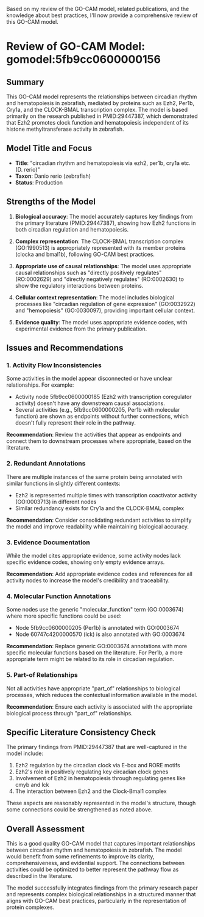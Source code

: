 Based on my review of the GO-CAM model, related publications, and the knowledge about best practices, I'll now provide a comprehensive review of this GO-CAM model.

# Review of GO-CAM Model: gomodel:5fb9cc0600000156

## Summary
This GO-CAM model represents the relationships between circadian rhythm and hematopoiesis in zebrafish, mediated by proteins such as Ezh2, Per1b, Cry1a, and the CLOCK-BMAL transcription complex. The model is based primarily on the research published in PMID:29447387, which demonstrated that Ezh2 promotes clock function and hematopoiesis independent of its histone methyltransferase activity in zebrafish.

## Model Title and Focus
- **Title**: "circadian rhythm and hematopoiesis via ezh2, per1b, cry1a etc. (D. rerio)"
- **Taxon**: Danio rerio (zebrafish)
- **Status**: Production

## Strengths of the Model

1. **Biological accuracy**: The model accurately captures key findings from the primary literature (PMID:29447387), showing how Ezh2 functions in both circadian regulation and hematopoiesis.

2. **Complex representation**: The CLOCK-BMAL transcription complex (GO:1990513) is appropriately represented with its member proteins (clocka and bmal1b), following GO-CAM best practices.

3. **Appropriate use of causal relationships**: The model uses appropriate causal relationships such as "directly positively regulates" (RO:0002629) and "directly negatively regulates" (RO:0002630) to show the regulatory interactions between proteins.

4. **Cellular context representation**: The model includes biological processes like "circadian regulation of gene expression" (GO:0032922) and "hemopoiesis" (GO:0030097), providing important cellular context.

5. **Evidence quality**: The model uses appropriate evidence codes, with experimental evidence from the primary publication.

## Issues and Recommendations

### 1. Activity Flow Inconsistencies

Some activities in the model appear disconnected or have unclear relationships. For example:
- Activity node 5fb9cc0600000185 (Ezh2 with transcription coregulator activity) doesn't have any downstream causal associations.
- Several activities (e.g., 5fb9cc0600000205, Per1b with molecular function) are shown as endpoints without further connections, which doesn't fully represent their role in the pathway.

**Recommendation**: Review the activities that appear as endpoints and connect them to downstream processes where appropriate, based on the literature.

### 2. Redundant Annotations

There are multiple instances of the same protein being annotated with similar functions in slightly different contexts:
- Ezh2 is represented multiple times with transcription coactivator activity (GO:0003713) in different nodes
- Similar redundancy exists for Cry1a and the CLOCK-BMAL complex

**Recommendation**: Consider consolidating redundant activities to simplify the model and improve readability while maintaining biological accuracy.

### 3. Evidence Documentation

While the model cites appropriate evidence, some activity nodes lack specific evidence codes, showing only empty evidence arrays.

**Recommendation**: Add appropriate evidence codes and references for all activity nodes to increase the model's credibility and traceability.

### 4. Molecular Function Annotations

Some nodes use the generic "molecular_function" term (GO:0003674) where more specific functions could be used:
- Node 5fb9cc0600000205 (Per1b) is annotated with GO:0003674
- Node 60747c4200000570 (lck) is also annotated with GO:0003674

**Recommendation**: Replace generic GO:0003674 annotations with more specific molecular functions based on the literature. For Per1b, a more appropriate term might be related to its role in circadian regulation.

### 5. Part-of Relationships

Not all activities have appropriate "part_of" relationships to biological processes, which reduces the contextual information available in the model.

**Recommendation**: Ensure each activity is associated with the appropriate biological process through "part_of" relationships.

## Specific Literature Consistency Check

The primary findings from PMID:29447387 that are well-captured in the model include:

1. Ezh2 regulation by the circadian clock via E-box and RORE motifs
2. Ezh2's role in positively regulating key circadian clock genes
3. Involvement of Ezh2 in hematopoiesis through regulating genes like cmyb and lck
4. The interaction between Ezh2 and the Clock-Bmal1 complex

These aspects are reasonably represented in the model's structure, though some connections could be strengthened as noted above.

## Overall Assessment

This is a good quality GO-CAM model that captures important relationships between circadian rhythm and hematopoiesis in zebrafish. The model would benefit from some refinements to improve its clarity, comprehensiveness, and evidential support. The connections between activities could be optimized to better represent the pathway flow as described in the literature.

The model successfully integrates findings from the primary research paper and represents complex biological relationships in a structured manner that aligns with GO-CAM best practices, particularly in the representation of protein complexes.